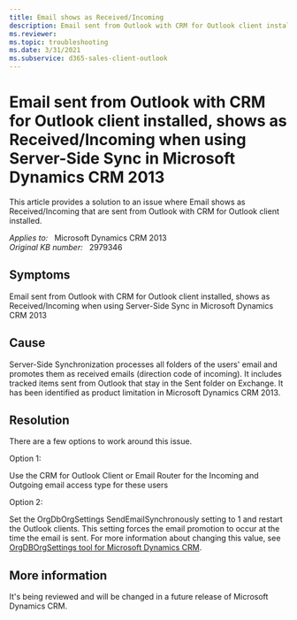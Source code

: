```yaml
---
title: Email shows as Received/Incoming
description: Email sent from Outlook with CRM for Outlook client installed, shows as Received/Incoming when using Server-Side Sync in Microsoft Dynamics CRM 2013.
ms.reviewer: 
ms.topic: troubleshooting
ms.date: 3/31/2021
ms.subservice: d365-sales-client-outlook
---
```

# Email sent from Outlook with CRM for Outlook client installed, shows as Received/Incoming when using Server-Side Sync in Microsoft Dynamics CRM 2013

This article provides a solution to an issue where Email shows as Received/Incoming that are sent from Outlook with CRM for Outlook client installed.

_Applies to:_ &nbsp; Microsoft Dynamics CRM 2013  
_Original KB number:_ &nbsp; 2979346

## Symptoms

Email sent from Outlook with CRM for Outlook client installed, shows as Received/Incoming when using Server-Side Sync in Microsoft Dynamics CRM 2013

## Cause

Server-Side Synchronization processes all folders of the users' email and promotes them as received emails (direction code of incoming). It includes tracked items sent from Outlook that stay in the Sent folder on Exchange. It has been identified as product limitation in Microsoft Dynamics CRM 2013.

## Resolution

There are a few options to work around this issue.

Option 1:

Use the CRM for Outlook Client or Email Router for the Incoming and Outgoing email access type for these users

Option 2:

Set the OrgDbOrgSettings SendEmailSynchronously setting to 1 and restart the Outlook clients. This setting forces the email promotion to occur at the time the email is sent. For more information about changing this value, see [OrgDBOrgSettings tool for Microsoft Dynamics CRM](https://support.microsoft.com/help/2691237).

## More information

It's being reviewed and will be changed in a future release of Microsoft Dynamics CRM.

